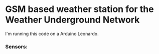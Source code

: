 GSM based weather station for the Weather Underground Network
======
I'm running this code on a Arduino Leonardo.

### Sensors:
